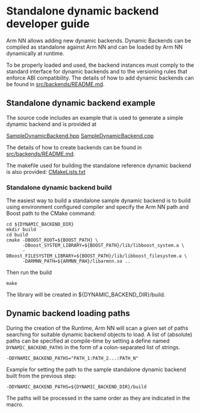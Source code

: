 # Standalone dynamic backend developer guide

Arm NN allows adding new dynamic backends. Dynamic Backends can be compiled as standalone against Arm NN
and can be loaded by Arm NN dynamically at runtime.

To be properly loaded and used, the backend instances must comply to the standard interface for dynamic backends 
and to the versioning rules that enforce ABI compatibility.
The details of how to add dynamic backends can be found in [src/backends/README.md](../backends/README.md).


## Standalone dynamic backend example

The source code includes an example that is used to generate a simple dynamic backend and is provided at

[SampleDynamicBackend.hpp](./sample/SampleDynamicBackend.hpp)
[SampleDynamicBackend.cpp](./sample/SampleDynamicBackend.cpp)

The details of how to create backends can be found in [src/backends/README.md](../backends/README.md).

The makefile used for building the standalone reference dynamic backend is also provided:
[CMakeLists.txt](./sample/CMakeLists.txt)

### Standalone dynamic backend build

The easiest way to build a standalone sample dynamic backend is to build using environment configured compiler
and specify the Arm NN path and Boost path to the CMake command:

```shell
cd ${DYNAMIC_BACKEND_DIR}
mkdir build
cd build
cmake -DBOOST_ROOT=${BOOST_PATH} \
      -DBoost_SYSTEM_LIBRARY=${BOOST_PATH}/lib/libboost_system.a \
      -DBoost_FILESYSTEM_LIBRARY=${BOOST_PATH}/lib/libboost_filesystem.a \
      -DARMNN_PATH=${ARMNN_PAH}/libarmnn.so ..
```

Then run the build

```shell
make
```

The library will be created in ${DYNAMIC_BACKEND_DIR}/build.


## Dynamic backend loading paths

During the creation of the Runtime, Arm NN will scan a given set of paths searching for suitable dynamic backend objects to load.
A list of (absolute) paths can be specified at compile-time by setting a define named ```DYNAMIC_BACKEND_PATHS```
 in the form of a colon-separated list of strings.

```shell
-DDYNAMIC_BACKEND_PATHS="PATH_1:PATH_2...:PATH_N"
```

Example for setting the path to the sample standalone dynamic backend built from the previous step:

```shell
-DDYNAMIC_BACKEND_PATHS=${DYNAMIC_BACKEND_DIR}/build
```

The paths will be processed in the same order as they are indicated in the macro.
